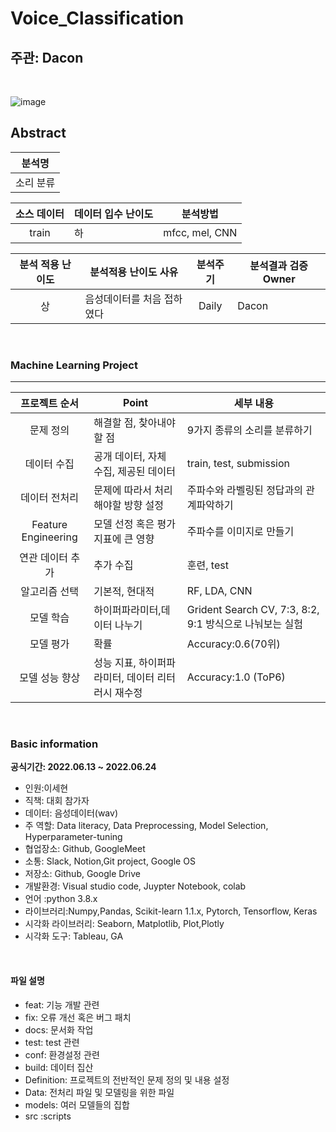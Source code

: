 
# Voice_Classification



## 주관: Dacon

<br>

![image](https://user-images.githubusercontent.com/86671456/173496078-c005565d-3399-4f67-8c3a-bad2badd8658.png)


## Abstract

| 분석명 |  
|:-----:|
| 소리 분류 |

|  소스 데이터 |     데이터 입수 난이도    |      분석방법     |
|:------------------:| -----|:---------------:|
|train| 하| mfcc, mel, CNN  |

|  분석 적용 난이도  |     분석적용 난이도 사유    |      분석주기     | 분석결과 검증 Owner|
|:-----:| --------------------------------------- |:---------------:|----------------|
|상 |음성데이터를 처음 접하였다   |Daily  | Dacon |



<br>

### Machine Learning Project 

---

|  프로젝트 순서 |     Point    | 세부 내용 |  
|:------------------:| -----|------|
|문제 정의|해결할 점, 찾아내야할 점 |9가지 종류의 소리를 분류하기|
|데이터 수집|공개 데이터, 자체 수집, 제공된 데이터 |train, test, submission|   
|데이터 전처리|문제에 따라서 처리해야할 방향 설정 |주파수와 라벨링된 정답과의 관계파악하기
|Feature Engineering|모델 선정 혹은 평가 지표에 큰 영향|주파수를 이미지로 만들기|
|연관 데이터 추가|추가 수집 | 훈련, test  |추가 데이터를 수집하진 않았다.|
|알고리즘 선택| 기본적, 현대적|RF, LDA, CNN|   
|모델 학습|하이퍼파라미터,데이터 나누기 |Grident Search CV, 7:3, 8:2, 9:1 방식으로 나눠보는 실험 |
|모델 평가|확률  |Accuracy:0.6(70위) |
|모델 성능 향상|성능 지표, 하이퍼파라미터, 데이터 리터러시 재수정 |Accuracy:1.0 (ToP6)  |

<br>

### Basic information

**공식기간: 2022.06.13 ~ 2022.06.24**


- 인원:이세현
- 직책: 대회 참가자
- 데이터: 음성데이터(wav)
- 주 역할: Data literacy, Data Preprocessing, Model Selection, Hyperparameter-tuning
- 협업장소: Github, GoogleMeet
- 소통: Slack, Notion,Git project, Google OS
- 저장소: Github, Google Drive
- 개발환경: Visual studio code, Juypter Notebook, colab
- 언어 :python 3.8.x
- 라이브러리:Numpy,Pandas, Scikit-learn 1.1.x, Pytorch, Tensorflow, Keras
- 시각화 라이브러리: Seaborn, Matplotlib, Plot,Plotly  
- 시각화 도구: Tableau, GA

<br>

#### 파일 설명

- feat: 기능 개발 관련
- fix: 오류 개선 혹은 버그 패치
- docs: 문서화 작업
- test: test 관련
- conf: 환경설정 관련
- build: 데이터 집산
- Definition: 프로젝트의 전반적인 문제 정의 및 내용 설정
- Data: 전처리 파일 및 모델링을 위한 파일
- models: 여러 모델들의 집합
- src :scripts
